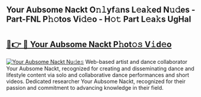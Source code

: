 ## Your Aubsome Nackt O𝚗𝚕yf𝚊ns L𝚎a𝚔ed N𝚞𝚍es - Part-FNL P𝚑𝚘tos Vi𝚍𝚎o - H𝚘𝚝 Part L𝚎a𝚔s UgHaI

# <h2><a href="http://kf4311.oniu.top/?m=Your+Aubsome+Nackt">🔗👉 🔴 Your Aubsome Nackt P𝚑ot𝚘𝚜 V𝚒d𝚎o</a></h2>

[![Your Aubsome Nackt Nu𝚍e𝚜](https://i.imgur.com/0qMVB7G.gif)](http://kf4311.oniu.top/?m=Your+Aubsome+Nackt)
Web-based artist and dance collaborator Your Aubsome Nackt, recognized for creating and disseminating dance and lifestyle content via solo and collaborative dance performances and short videos. Dedicated researcher Your Aubsome Nackt, recognized for their passion and commitment to advancing knowledge in their field.  

